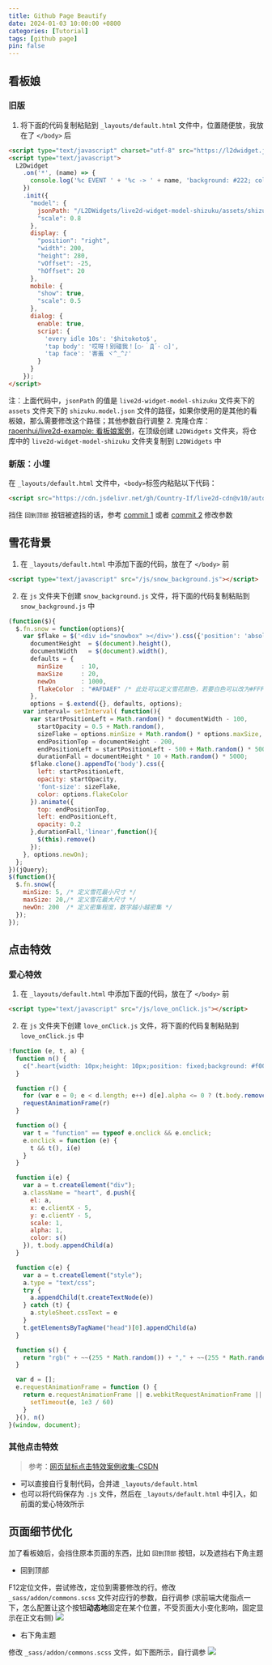 ```yaml
---
title: Github Page Beautify
date: 2024-01-03 10:00:00 +0800
categories: [Tutorial]
tags: [github page]
pin: false
---
```



## 看板娘

### 旧版
1. 将下面的代码复制粘贴到 `_layouts/default.html` 文件中，位置随便放，我放在了 `</body>` 后
  ```html
  <script type="text/javascript" charset="utf-8" src="https://l2dwidget.js.org/lib/L2Dwidget.min.js"></script>
  <script type="text/javascript">
    L2Dwidget
      .on('*', (name) => {
        console.log('%c EVENT ' + '%c -> ' + name, 'background: #222; color: yellow', 'background: #fff; color: #000')
      })
      .init({
        "model": {
          jsonPath: "/L2DWidgets/live2d-widget-model-shizuku/assets/shizuku.model.json",
          "scale": 0.8
        },
        display: {
          "position": "right",
          "width": 200,
          "height": 280,
          "vOffset": -25,
          "hOffset": 20
        },
        mobile: {
          "show": true,
          "scale": 0.5
        },
        dialog: {
          enable: true,
          script: {
            'every idle 10s': '$hitokoto$',
            'tap body': '哎呀！别碰我！[○･｀Д´･ ○]',
            'tap face': '害羞 ヾ^_^♪'
          }
        }
      });
  </script>
  ```
  注：上面代码中，`jsonPath` 的值是 `live2d-widget-model-shizuku` 文件夹下的 `assets` 文件夹下的 `shizuku.model.json` 文件的路径，如果你使用的是其他的看板娘，那么需要修改这个路径；其他参数自行调整
2. 克隆仓库： [raoenhui/live2d-example: 看板娘案例](https://github.com/raoenhui/live2d-example)，在顶级创建 `L2DWidgets` 文件夹，将仓库中的 `live2d-widget-model-shizuku` 文件夹复制到 `L2DWidgets` 中

### 新版：小埋
在 `_layouts/default.html` 文件中，`<body>`标签内粘贴以下代码：
```html
<script src="https://cdn.jsdelivr.net/gh/Country-If/live2d-cdn@v10/autoload.js"></script>
```
挡住 `回到顶部` 按钮被遮挡的话，参考 [commit 1](https://github.com/Country-If/Country-If.github.io/commit/a0b95cff87aed5037ee517d418f631858065ba8a) 或者 [commit 2](https://github.com/Country-If/Country-If.github.io/commit/795c966d5ff4f3b9c5dabbf05ba8b5349cb84864) 修改参数

## 雪花背景
1. 在 `_layouts/default.html` 中添加下面的代码，放在了 `</body>` 前
  ```html
  <script type="text/javascript" src="/js/snow_background.js"></script>
  ```
2. 在 `js` 文件夹下创建 `snow_background.js` 文件，将下面的代码复制粘贴到 `snow_background.js` 中
  ```js
  (function($){
    $.fn.snow = function(options){
      var $flake = $('<div id="snowbox" ></div>').css({'position': 'absolute','z-index':'9999', 'top': '-50px', 'cursor': 'pointer'}).html('❄'),
        documentHeight  = $(document).height(),
        documentWidth   = $(document).width(),
        defaults = {
          minSize     : 10,
          maxSize     : 20,
          newOn       : 1000,
          flakeColor  : "#AFDAEF" /* 此处可以定义雪花颜色，若要白色可以改为#FFFFFF */
        },
        options = $.extend({}, defaults, options);
      var interval= setInterval( function(){
        var startPositionLeft = Math.random() * documentWidth - 100,
          startOpacity = 0.5 + Math.random(),
          sizeFlake = options.minSize + Math.random() * options.maxSize,
          endPositionTop = documentHeight - 200,
          endPositionLeft = startPositionLeft - 500 + Math.random() * 500,
          durationFall = documentHeight * 10 + Math.random() * 5000;
        $flake.clone().appendTo('body').css({
          left: startPositionLeft,
          opacity: startOpacity,
          'font-size': sizeFlake,
          color: options.flakeColor
        }).animate({
          top: endPositionTop,
          left: endPositionLeft,
          opacity: 0.2
        },durationFall,'linear',function(){
          $(this).remove()
        });
      }, options.newOn);
    };
  })(jQuery);
  $(function(){
    $.fn.snow({
      minSize: 5, /* 定义雪花最小尺寸 */
      maxSize: 20,/* 定义雪花最大尺寸 */
      newOn: 200  /* 定义密集程度，数字越小越密集 */
    });
  });
  ```

## 点击特效
### 爱心特效
1. 在 `_layouts/default.html` 中添加下面的代码，放在了 `</body>` 前
  ```html
  <script type="text/javascript" src="/js/love_onClick.js"></script>
  ```
2. 在 `js` 文件夹下创建 `love_onClick.js` 文件，将下面的代码复制粘贴到 `love_onClick.js` 中
  ```js
  !function (e, t, a) {
    function n() {
      c(".heart{width: 10px;height: 10px;position: fixed;background: #f00;transform: rotate(45deg);-webkit-transform: rotate(45deg);-moz-transform: rotate(45deg);}.heart:after,.heart:before{content: '';width: inherit;height: inherit;background: inherit;border-radius: 50%;-webkit-border-radius: 50%;-moz-border-radius: 50%;position: fixed;}.heart:after{top: -5px;}.heart:before{left: -5px;}"), o(), r()
    }
  
    function r() {
      for (var e = 0; e < d.length; e++) d[e].alpha <= 0 ? (t.body.removeChild(d[e].el), d.splice(e, 1)) : (d[e].y--, d[e].scale += .004, d[e].alpha -= .013, d[e].el.style.cssText = "left:" + d[e].x + "px;top:" + d[e].y + "px;opacity:" + d[e].alpha + ";transform:scale(" + d[e].scale + "," + d[e].scale + ") rotate(45deg);background:" + d[e].color + ";z-index:99999");
      requestAnimationFrame(r)
    }
  
    function o() {
      var t = "function" == typeof e.onclick && e.onclick;
      e.onclick = function (e) {
        t && t(), i(e)
      }
    }
  
    function i(e) {
      var a = t.createElement("div");
      a.className = "heart", d.push({
        el: a,
        x: e.clientX - 5,
        y: e.clientY - 5,
        scale: 1,
        alpha: 1,
        color: s()
      }), t.body.appendChild(a)
    }
  
    function c(e) {
      var a = t.createElement("style");
      a.type = "text/css";
      try {
        a.appendChild(t.createTextNode(e))
      } catch (t) {
        a.styleSheet.cssText = e
      }
      t.getElementsByTagName("head")[0].appendChild(a)
    }
  
    function s() {
      return "rgb(" + ~~(255 * Math.random()) + "," + ~~(255 * Math.random()) + "," + ~~(255 * Math.random()) + ")"
    }
  
    var d = [];
    e.requestAnimationFrame = function () {
      return e.requestAnimationFrame || e.webkitRequestAnimationFrame || e.mozRequestAnimationFrame || e.oRequestAnimationFrame || e.msRequestAnimationFrame || function (e) {
        setTimeout(e, 1e3 / 60)
      }
    }(), n()
  }(window, document);
  ```

### 其他点击特效
> 参考：[网页鼠标点击特效案例收集-CSDN](https://blog.csdn.net/ungoing/article/details/125071691)

- 可以直接自行复制代码，合并进 `_layouts/default.html`
- 也可以将代码保存为 `.js` 文件，然后在 `_layouts/default.html` 中引入，如前面的爱心特效所示

## 页面细节优化

加了看板娘后，会挡住原本页面的东西，比如 `回到顶部` 按钮，以及遮挡右下角主题

- 回到顶部

F12定位文件，尝试修改，定位到需要修改的行。修改 `_sass/addon/commons.scss` 文件对应行的参数，自行调参 (求前端大佬指点一下，怎么配置让这个按钮**动态地**固定在某个位置，不受页面大小变化影响，固定显示在正文右侧)
  ![](https://cdn.jsdelivr.net/gh/Country-If/Typora-images/img/202411081852853.png)

- 右下角主题

修改 `_sass/addon/commons.scss` 文件，如下图所示，自行调参
  ![](https://cdn.jsdelivr.net/gh/Country-If/Typora-images/img/202401031544028.png)
